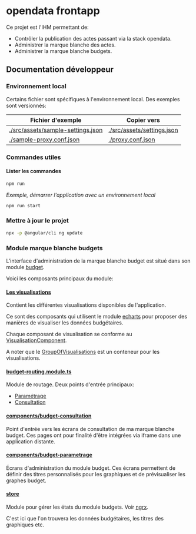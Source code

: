# opendata frontapp

Ce projet est l'IHM permettant de:

- Contrôler la publication des actes passant via la stack opendata.
- Administrer la marque blanche des actes.
- Administrer la marque blanche budgets.

## Documentation développeur

### Environnement local

Certains fichier sont spécifiques à l'environnement local. Des exemples sont versionnés:

| Fichier d'exemple                                                      | Copier vers                                              |
| ---------------------------------------------------------------------- | -------------------------------------------------------- |
| [./src/assets/sample-settings.json](./src/assets/sample-settings.json) | [./src/assets/settings.json](./src/assets/settings.json) |
| [./sample-proxy.conf.json](./sample-proxy.conf.json)                   | [./proxy.conf.json](./proxy.conf.json)                   |

### Commandes utiles

#### Lister les commandes

```bash
npm run
```

*Exemple, démarrer l'application avec un environnement local*

```bash
npm run start
```

### Mettre à jour le projet

```bash
npx -p @angular/cli ng update
```

### Module marque blanche budgets

L'interface d'administration de la marque blanche budget est situé dans son module [budget](./src/app/budget/).

Voici les composants principaux du module:

#### [**Les visualisations**](./src/app/budget/components/visualisations/)

Contient les différentes visualisations disponibles de l'application.

Ce sont des composants qui utilisent le module [echarts](https://echarts.apache.org/en/index.html) pour proposer des manières de visualiser les données budgétaires.

Chaque composant de visualisation se conforme au [VisualisationComponent](./src/app/budget/components/visualisations/visualisation.component.ts).

A noter que le [GroupOfVisualisations](./src/app/budget/components/visualisations/group-of-visualisations/group-of-visualisations.component.ts) est un conteneur pour les visualisations.

#### [**budget-routing.module.ts**](./src/app/budget/budget-routing.module.ts)

Module de routage. Deux points d'entrée principaux:

 * [Paramétrage](#parametrage)
 * [Consultation](#consultation)

#### <a name="consultation"></a> [components/budget-consultation](./src/app/budget/components/budget-consultation/)

Point d'entrée vers les écrans de consultation de ma marque blanche budget. Ces pages ont pour finalité d'être intégrées via iframe dans une application distante.

#### <a name="parametrage"></a> [components/budget-parametrage](./src/app/budget/components/budget-parametrage/)

Écrans d'administration du module budget. Ces écrans permettent de définir des titres personnalisés pour les graphiques et de prévisualiser les graphes budget.

#### [**store**](./src/app/budget/store/)

Module pour gérer les états du module budgets. Voir [ngrx](https://ngrx.io/).

C'est ici que l'on trouvera les données budgétaires, les titres des graphiques etc.